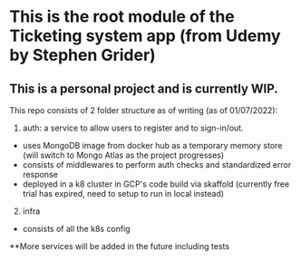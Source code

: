 # This is the root module of the Ticketing system app (from Udemy by Stephen Grider)

## This is a personal project and is currently WIP.

This repo consists of 2 folder structure as of writing (as of 01/07/2022):

1. auth: a service to allow users to register and to sign-in/out.
- uses MongoDB image from docker hub as a temporary memory store (will switch to Mongo Atlas as the project progresses)
- consists of middlewares to perform auth checks and standardized error response
- deployed in a k8 cluster in GCP's code build via skaffold (currently free trial has expired, need to setup to run in local instead)

2. infra
- consists of all the k8s config

\*\*More services will be added in the future including tests
